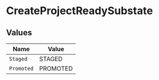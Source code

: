 # CreateProjectReadySubstate


## Values

| Name       | Value      |
| ---------- | ---------- |
| `Staged`   | STAGED     |
| `Promoted` | PROMOTED   |
